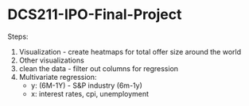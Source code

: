 # DCS211-IPO-Final-Project

Steps:
1. Visualization - create heatmaps for total offer size around the world
2. Other visualizations
3. clean the data - filter out columns for regression
4. Multivariate regression:
   - y: (6M-1Y) - S&P industry (6m-1y)
   - x: interest rates, cpi, unemployment
